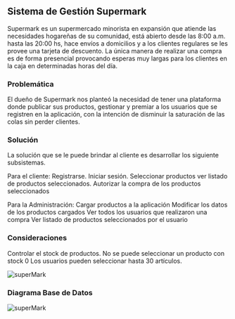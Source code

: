## Sistema de Gestión Supermark

Supermark es un supermercado minorista en expansión que atiende las necesidades hogareñas de su comunidad, está abierto desde las 8:00 a.m. hasta las 20:00 hs, hace envíos a domicilios y a los clientes regulares se les provee una tarjeta de descuento. La única manera de realizar una compra es de forma presencial provocando esperas muy largas para los clientes en la caja en determinadas horas del día.

### Problemática

El dueño de Supermark nos planteó la necesidad de tener una plataforma donde publicar sus productos, gestionar y premiar a los usuarios que se registren en la aplicación, con la intención de disminuir la saturación de las colas sin perder clientes.

### Solución

La solución que se le puede brindar al cliente es desarrollar los siguiente subsistemas.


Para el cliente:
Registrarse.
Iniciar sesión.
Seleccionar productos
ver  listado de productos seleccionados.
Autorizar la compra de los productos seleccionados

Para la Administración:
Cargar productos a la aplicación
Modificar los datos de los productos cargados
Ver todos los usuarios que realizaron una compra
Ver listado de productos seleccionados por el usuario


### Consideraciones
Controlar el stock de productos.
No se puede seleccionar un producto con stock 0
Los usuarios pueden seleccionar hasta 30 artículos.

![superMark](https://user-images.githubusercontent.com/62077267/177408598-ed1a047c-de16-4b26-97e8-f60b85b1be89.png)

### Diagrama Base de Datos
![superMark](https://user-images.githubusercontent.com/62077267/177411018-fb2b54ef-300d-4172-a87e-4cbcd8bf2849.png)
